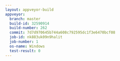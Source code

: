 ```yaml
---
layout: appveyor-build
appveyor:
  branch: master
  build-id: 32590914
  build-number: 262
  commit: 7d7d970645b744a608c792595dc1f3e6470bcf08
  job-id: nk883uk09n9halit
  job-number: 1
  os-name: Windows
  test-result: 0
---
```

